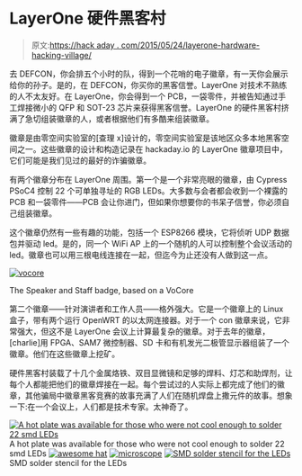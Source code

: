 # LayerOne 硬件黑客村

> 原文:[https://hack aday . com/2015/05/24/layerone-hardware-hacking-village/](https://hackaday.com/2015/05/24/layerone-hardware-hacking-village/)

去 DEFCON，你会排五个小时的队，得到一个花哨的电子徽章，有一天你会展示给你的孙子。是的，在 DEFCON，你买你的黑客信誉。LayerOne 对技术不熟练的人不太友好。在 LayerOne，你会得到一个 PCB，一袋零件，并被告知通过手工焊接微小的 QFP 和 SOT-23 芯片来获得黑客信誉。LayerOne 的硬件黑客村挤满了急切组装徽章的人，或者根据他们有多酷来组装徽章。

徽章是由零空间实验室的[查理 x]设计的，零空间实验室是该地区众多本地黑客空间之一。这些徽章的设计和构造记录在 hackaday.io 的 LayerOne 徽章项目中，它们可能是我们见过的最好的诈骗徽章。

有两个徽章分布在 LayerOne 周围。第一个是一个非常亮眼的徽章，由 Cypress PSoC4 控制 22 个可单独寻址的 RGB LEDs。大多数与会者都会收到一个裸露的 PCB 和一袋零件——PCB 会让你进门，但如果你想要你的书呆子信誉，你必须自己组装徽章。

这个徽章仍然有一些有趣的功能，包括一个 ESP8266 模块，它将侦听 UDP 数据包并驱动 led。是的，同一个 WiFi AP 上的一个随机的人可以控制整个会议活动的 led。徽章也可以用三根电线连接在一起，但迄今为止还没有人做到这一点。

[![vocore](../Images/717bb29a35d350461f803a9c3c7832a4.png)](https://hackaday.com/wp-content/uploads/2015/05/vocore.jpg)

The Speaker and Staff badge, based on a VoCore

第二个徽章——针对演讲者和工作人员——格外强大。它是一个徽章上的 Linux 盒子，带有两个运行 OpenWRT 的以太网连接器。对于一个 con 徽章来说，它非常强大，但这不是 LayerOne 会议上计算最复杂的徽章。对于去年的徽章，[charlie]用 FPGA、SAM7 微控制器、SD 卡和有机发光二极管显示器组装了一个徽章。他们在这些徽章上挖矿。

硬件黑客村装载了十几个金属烙铁、双目显微镜和足够的焊料、灯芯和助焊剂，让每个人都能把他们的徽章焊接在一起。每个尝试过的人实际上都完成了他们的徽章，其他骗局中徽章黑客竞赛的故事充满了人们在随机焊盘上撒元件的故事。想象一下:在一个会议上，人们都是技术专家。太神奇了。

 [![A hot plate was available for those who were not cool enough to solder 22 smd LEDs](../Images/4a0f9bbdba5bd0a6c73e1f863643e73b.png "plate")](https://i0.wp.com/hackaday.com/wp-content/uploads/2015/05/plate.jpg?ssl=1) A hot plate was available for those who were not cool enough to solder 22 smd LEDs [![awesome hat](../Images/dcb9fa65f456f223006a3017cc63471b.png "awesome hat")](https://i0.wp.com/hackaday.com/wp-content/uploads/2015/05/awesome-hat.jpg?ssl=1)  [![microscope](../Images/80f7069fd879bc82da4bc0fae2a39b49.png "microscope")](https://i0.wp.com/hackaday.com/wp-content/uploads/2015/05/microscope.jpg?ssl=1)  [![SMD solder stencil for the LEDs](../Images/2090047377f81b6222867251956b76cc.png "stencil")](https://i0.wp.com/hackaday.com/wp-content/uploads/2015/05/stencil.jpg?ssl=1) SMD solder stencil for the LEDs